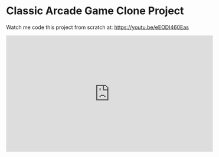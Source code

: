 # Classic Arcade Game Clone Project

Watch me code this project from scratch at:
https://youtu.be/eEODI460Eas

<iframe width="560" height="315" src="https://www.youtube.com/embed/eEODI460Eas" frameborder="0" allow="accelerometer; autoplay; encrypted-media; gyroscope; picture-in-picture" allowfullscreen></iframe>
